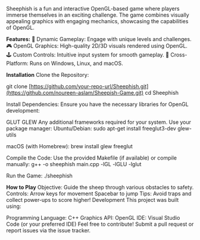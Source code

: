 Sheephish is a fun and interactive OpenGL-based game where players immerse themselves in an exciting challenge. The game combines visually appealing graphics with engaging mechanics, showcasing the capabilities of OpenGL.

**Features:**
🐑 Dynamic Gameplay: Engage with unique levels and challenges.
🎮 OpenGL Graphics: High-quality 2D/3D visuals rendered using OpenGL.
🕹️ Custom Controls: Intuitive input system for smooth gameplay.
🚀 Cross-Platform: Runs on Windows, Linux, and macOS.

**Installation**
Clone the Repository:

git clone [https://github.com/your-repo-url/Sheephish.git](https://github.com/noureen-aslam/Sheepish-Game.git)
cd Sheephish


Install Dependencies: Ensure you have the necessary libraries for OpenGL development:

GLUT
GLEW
Any additional frameworks required for your system.
Use your package manager:
Ubuntu/Debian:
sudo apt-get install freeglut3-dev glew-utils

macOS (with Homebrew):
brew install glew freeglut

Compile the Code: Use the provided Makefile (if available) or compile manually:
g++ -o sheephish main.cpp -lGL -lGLU -lglut

Run the Game:
./sheephish

**How to Play**
Objective: Guide the sheep through various obstacles to safety.
Controls:
Arrow keys for movement
Spacebar to jump
Tips: Avoid traps and collect power-ups to score higher!
Development
This project was built using:

Programming Language: C++
Graphics API: OpenGL
IDE: Visual Studio Code (or your preferred IDE)
Feel free to contribute! Submit a pull request or report issues via the issue tracker.
